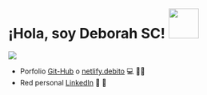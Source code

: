 # ¡Hola, soy Deborah SC! <img src="https://media.giphy.com/media/EWzEo73JzjoOm3ieZG/giphy.gif" width="60">

<img src="https://user-images.githubusercontent.com/63518737/112730871-c4456e80-8f12-11eb-993a-71afb99ae0a2.jpeg">


- Porfolio <a href="https://github.com/sotodeborahcar">Git-Hub</a> o <a href="https://app.netlify.com/teams/sotodeborahcar/overview">netlify.debito</a> 💻 👩‍💻
- Red personal <a href="https://www.linkedin.com/in/deborah-carolina-soto-140987/">LinkedIn</a> 💼 💪
